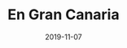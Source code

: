 ---
layout: post
category: day-by-day
date: 2019-11-07
title: En Gran Canaria
image:
  thumbnail: /images/blog/thumbnails/2019-11-07-en-gran-canaria.jpg
  path: /images/blog/2019-11-07-en-gran-canaria.jpg
---